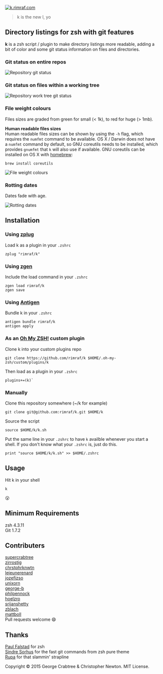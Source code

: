 [![k.rimraf.com](https://raw.githubusercontent.com/supercrabtree/k/gh-pages/k-logo.png)](http://k.rimraf.com)

> k is the new l, yo

## Directory listings for zsh with git features

**k** is a zsh script / plugin to make directory listings more readable, adding a bit of color and some git status information on files and directories.

### Git status on entire repos
![Repository git status](https://raw.githubusercontent.com/supercrabtree/k/gh-pages/repo-dirs.jpg)


### Git status on files within a working tree
![Repository work tree git status](https://raw.githubusercontent.com/supercrabtree/k/gh-pages/inside-work-tree.jpg)

### File weight colours
Files sizes are graded from green for small (< 1k), to red for huge (> 1mb).

**Human readable files sizes**  
Human readable files sizes can be shown by using the `-h` flag, which requires the `numfmt` command to be available. OS X / Darwin does not have a `numfmt` command by default, so GNU coreutils needs to be installed, which provides `gnumfmt` that `k` will also use if available. GNU coreutils can be installed on OS X with [homebrew](http://brew.sh):

```
brew install coreutils
```

![File weight colours](https://raw.githubusercontent.com/supercrabtree/k/gh-pages/file-size-colors.jpg)


### Rotting dates
Dates fade with age.  

![Rotting dates](https://raw.githubusercontent.com/supercrabtree/k/gh-pages/dates.jpg)


## Installation

### Using [zplug](https://github.com/b4b4r07/zplug)
Load k as a plugin in your `.zshrc`

```shell
zplug "rimraf/k"

```
### Using [zgen](https://github.com/tarjoilija/zgen)

Include the load command in your `.zshrc`

```shell
zgen load rimraf/k
zgen save
```

### Using [Antigen](https://github.com/zsh-users/antigen)

Bundle k in your `.zshrc`

```shell
antigen bundle rimraf/k
antigen apply
```

### As an [Oh My ZSH!](https://github.com/robbyrussell/oh-my-zsh) custom plugin

Clone k into your custom plugins repo

```shell
git clone https://github.com/rimraf/k $HOME/.oh-my-zsh/custom/plugins/k
```
Then load as a plugin in your `.zshrc`

```shell
plugins+=(k)`
```

### Manually
Clone this repository somewhere (~/k for example)

```shell
git clone git@github.com:rimraf/k.git $HOME/k
```
Source the script

```shell
source $HOME/k/k.sh
```
Put the same line in your `.zshrc` to have `k` availble whenever you start a shell. If you don't know what your `.zshrc` is, just do this.

```shell
print "source $HOME/k/k.sh" >> $HOME/.zshrc
```

## Usage
Hit k in your shell

```shell
k
```
:open_mouth:

## Minimum Requirements
zsh 4.3.11  
Git 1.7.2

## Contributers
[supercrabtree](https://api.github.com/users/supercrabtree)  
[zirrostig](https://api.github.com/users/zirrostig)  
[chrstphrknwtn](https://api.github.com/users/chrstphrknwtn)  
[lejeunerenard](https://api.github.com/users/lejeunerenard)  
[jozefizso](https://api.github.com/users/jozefizso)  
[unixorn](https://api.github.com/users/unixorn)  
[george-b](https://api.github.com/users/george-b)  
[philpennock](https://api.github.com/users/philpennock)  
[hoelzro](https://api.github.com/users/hoelzro)  
[srijanshetty](https://api.github.com/users/srijanshetty)  
[zblach](https://api.github.com/users/zblach)  
[mattboll](https://api.github.com/users/mattboll)  
Pull requests welcome :smile:

## Thanks
[Paul Falstad](http://www.falstad.com/) for zsh   
[Sindre Sorhus](https://github.com/sindresorhus) for the fast git commands from zsh pure theme  
[Rupa](https://github.com/rupa/z) for that slammin' strapline  

Copyright © 2015 George Crabtree & Christopher Newton. MIT License.